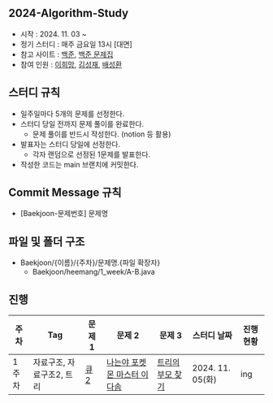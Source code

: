 ## 2024-Algorithm-Study
- 시작 : 2024. 11. 03 ~
- 정기 스터디 : 매주 금요일 13시 [대면]
- 참고 사이트 : [백준](https://www.acmicpc.net/), [백준 문제집](https://github.com/tony9402/baekjoon?tab=readme-ov-file)
- 참여 인원 : [이희망](https://github.com/heemanglee), [김성재](https://github.com/sjk0503), [배성환](https://github.com/pear-c)

## 스터디 규칙
- 일주일마다 5개의 문제를 선정한다.
- 스터디 당일 전까지 문제 풀이를 완료한다.
  - 문제 풀이를 반드시 작성한다. (notion 등 활용)
- 발표자는 스터디 당일에 선정한다.
  - 각자 랜덤으로 선정된 1문제를 발표한다.
- 작성한 코드는 main 브랜치에 커밋한다.

## Commit Message 규칙
- [Baekjoon-문제번호] 문제명

## 파일 및 폴더 구조
- Baekjoon/{이름}/{주차}/문제명.{파일 확장자}
  - Baekjoon/heemang/1_week/A-B.java

## 진행

| **주차** | **Tag** | **문제 1** | **문제 2** | **문제 3** | **스터디 날짜** | **진행 현황** |
| -------- | ------------------- | ------------------------------------------------------------ | ------------------------------------------------------------ | ------------------------------------------------------------ | ------------- | ------------------- |
| 1주차 | 자료구조, 자료구조2, 트리 | [큐 2](https://www.acmicpc.net/problem/18258) | [나는야 포켓몬 마스터 이다솜](https://www.acmicpc.net/problem/1620) | [트리의 부모 찾기](https://www.acmicpc.net/problem/11725) | 2024. 11. 05(화) | ing                                                
